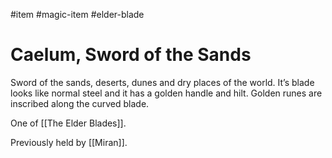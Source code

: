 #item #magic-item #elder-blade
# Caelum, Sword of the Sands 
Sword of the sands, deserts, dunes and dry places of the world. It’s blade looks like normal steel and it has a golden handle and hilt. Golden runes are inscribed along the curved blade.

One of [[The Elder Blades]].

Previously held by [[Miran]].